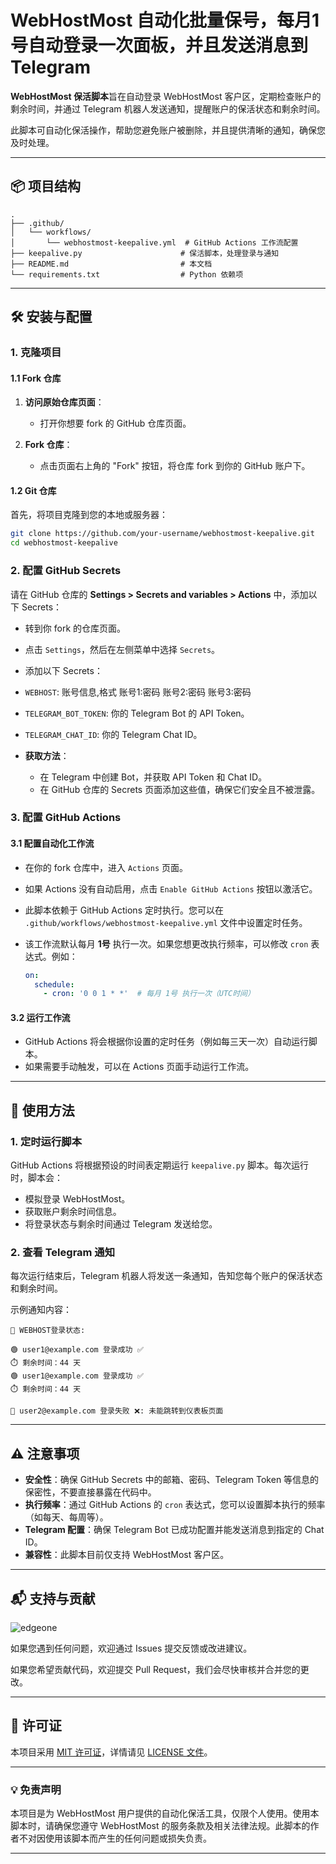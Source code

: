 # WebHostMost 自动化批量保号，每月1号自动登录一次面板，并且发送消息到Telegram

**WebHostMost 保活脚本**旨在自动登录 WebHostMost 客户区，定期检查账户的剩余时间，并通过 Telegram 机器人发送通知，提醒账户的保活状态和剩余时间。

此脚本可自动化保活操作，帮助您避免账户被删除，并且提供清晰的通知，确保您及时处理。

---

## 📦 项目结构

```
.
├── .github/
│   └── workflows/
│       └── webhostmost-keepalive.yml  # GitHub Actions 工作流配置
├── keepalive.py                      # 保活脚本，处理登录与通知
├── README.md                         # 本文档
└── requirements.txt                  # Python 依赖项
```

---

## 🛠️ 安装与配置

### 1. 克隆项目
#### 1.1 Fork 仓库

1. **访问原始仓库页面**：
    - 打开你想要 fork 的 GitHub 仓库页面。

2. **Fork 仓库**：
    - 点击页面右上角的 "Fork" 按钮，将仓库 fork 到你的 GitHub 账户下。
#### 1.2 Git 仓库
首先，将项目克隆到您的本地或服务器：

```bash
git clone https://github.com/your-username/webhostmost-keepalive.git
cd webhostmost-keepalive
```

### 2. 配置 GitHub Secrets

请在 GitHub 仓库的 **Settings > Secrets and variables > Actions** 中，添加以下 Secrets：
  - 转到你 fork 的仓库页面。
  - 点击 `Settings`，然后在左侧菜单中选择 `Secrets`。
  - 添加以下 Secrets：
  - `WEBHOST`: 账号信息,格式 账号1:密码 账号2:密码 账号3:密码
  - `TELEGRAM_BOT_TOKEN`: 你的 Telegram Bot 的 API Token。
  - `TELEGRAM_CHAT_ID`: 你的 Telegram Chat ID。

  - **获取方法**：
    - 在 Telegram 中创建 Bot，并获取 API Token 和 Chat ID。
    - 在 GitHub 仓库的 Secrets 页面添加这些值，确保它们安全且不被泄露。

### 3. 配置 GitHub Actions

#### 3.1 配置自动化工作流
  - 在你的 fork 仓库中，进入 `Actions` 页面。
  - 如果 Actions 没有自动启用，点击 `Enable GitHub Actions` 按钮以激活它。
  - 此脚本依赖于 GitHub Actions 定时执行。您可以在 `.github/workflows/webhostmost-keepalive.yml` 文件中设置定时任务。
  - 该工作流默认每月 **1号** 执行一次。如果您想更改执行频率，可以修改 `cron` 表达式。例如：
    
    ```yaml
    on:
      schedule:
        - cron: '0 0 1 * *'  # 每月 1号 执行一次（UTC时间）
    ```
    
#### 3.2 运行工作流
  - GitHub Actions 将会根据你设置的定时任务（例如每三天一次）自动运行脚本。
  - 如果需要手动触发，可以在 Actions 页面手动运行工作流。



---

## 🧰 使用方法

### 1. 定时运行脚本

GitHub Actions 将根据预设的时间表定期运行 `keepalive.py` 脚本。每次运行时，脚本会：

* 模拟登录 WebHostMost。
* 获取账户剩余时间信息。
* 将登录状态与剩余时间通过 Telegram 发送给您。

### 2. 查看 Telegram 通知

每次运行结束后，Telegram 机器人将发送一条通知，告知您每个账户的保活状态和剩余时间。

示例通知内容：

```
📡 WEBHOST登录状态:

🟢 user1@example.com 登录成功 ✅
⏱️ 剩余时间：44 天
🟢 user1@example.com 登录成功 ✅
⏱️ 剩余时间：44 天

🔴 user2@example.com 登录失败 ❌: 未能跳转到仪表板页面
```

---

## ⚠️ 注意事项

* **安全性**：确保 GitHub Secrets 中的邮箱、密码、Telegram Token 等信息的保密性，不要直接暴露在代码中。
* **执行频率**：通过 GitHub Actions 的 `cron` 表达式，您可以设置脚本执行的频率（如每天、每周等）。
* **Telegram 配置**：确保 Telegram Bot 已成功配置并能发送消息到指定的 Chat ID。
* **兼容性**：此脚本目前仅支持 WebHostMost 客户区。

---

## 📬 支持与贡献

![edgeone](https://edgeone.ai/media/34fe3a45-492d-4ea4-ae5d-ea1087ca7b4b.png)

如果您遇到任何问题，欢迎通过 Issues 提交反馈或改进建议。

如果您希望贡献代码，欢迎提交 Pull Request，我们会尽快审核并合并您的更改。

---

## 🎯 许可证

本项目采用 [MIT 许可证](LICENSE)，详情请见 [LICENSE 文件](LICENSE)。

---

### 💡 免责声明

本项目是为 WebHostMost 用户提供的自动化保活工具，仅限个人使用。使用本脚本时，请确保您遵守 WebHostMost 的服务条款及相关法律法规。此脚本的作者不对因使用该脚本而产生的任何问题或损失负责。

---
